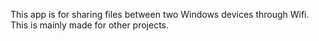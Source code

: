This app is for sharing files between two Windows devices through Wifi. This is mainly made for other projects.
